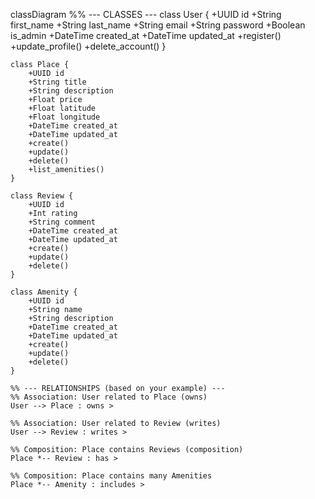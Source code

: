 classDiagram
    %% --- CLASSES ---
    class User {
        +UUID id
        +String first_name
        +String last_name
        +String email
        +String password
        +Boolean is_admin
        +DateTime created_at
        +DateTime updated_at
        +register()
        +update_profile()
        +delete_account()
    }

    class Place {
        +UUID id
        +String title
        +String description
        +Float price
        +Float latitude
        +Float longitude
        +DateTime created_at
        +DateTime updated_at
        +create()
        +update()
        +delete()
        +list_amenities()
    }

    class Review {
        +UUID id
        +Int rating
        +String comment
        +DateTime created_at
        +DateTime updated_at
        +create()
        +update()
        +delete()
    }

    class Amenity {
        +UUID id
        +String name
        +String description
        +DateTime created_at
        +DateTime updated_at
        +create()
        +update()
        +delete()
    }

    %% --- RELATIONSHIPS (based on your example) ---
    %% Association: User related to Place (owns)
    User --> Place : owns >

    %% Association: User related to Review (writes)
    User --> Review : writes >

    %% Composition: Place contains Reviews (composition)
    Place *-- Review : has >

    %% Composition: Place contains many Amenities
    Place *-- Amenity : includes >
